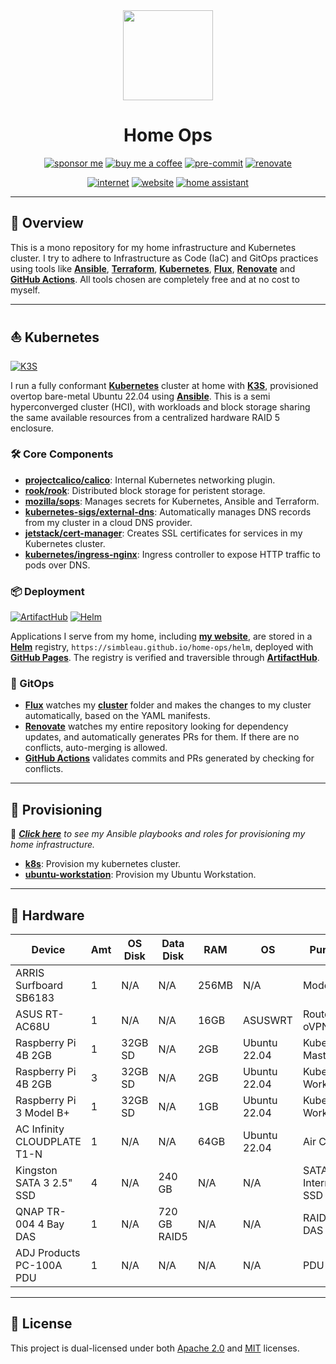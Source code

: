 <div align="center">

<img src="https://kubernetes.io/images/wheel.svg" align="center" width="144px" height="144px"/>

# Home Ops
[![sponsor me](https://img.shields.io/badge/sponsor-30363D?style=for-the-badge&logo=GitHub-Sponsors&logoColor=#white)](https://github.com/sponsors/simbleau)
[![buy me a coffee](https://img.shields.io/badge/Buy_Me_A_Coffee-FFDD00?style=for-the-badge&logo=buy-me-a-coffee&logoColor=black)](https://buymeacoffee.com/simbleau)
[![pre-commit](https://img.shields.io/badge/pre--commit-disabled-red?logo=pre-commit&logoColor=white&style=for-the-badge)](https://github.com/pre-commit/pre-commit)
[![renovate](https://img.shields.io/github/workflow/status/simbleau/home-ops/Schedule%20-%20Renovate?label=renovate&logo=renovatebot&style=for-the-badge)](https://github.com/onedr0p/home-ops/actions/workflows/)

[![internet](https://img.shields.io/uptimerobot/status/m791626909-5410cf23ca18cabcf74e32fa?color=lightgray&label=my%20home%20internet&style=flat-square&logo=opnSense&logoColor=white)](https://uptimerobot.com)
[![website](https://img.shields.io/uptimerobot/status/m791626907-5129386a08c0539012946152?logo=googlechrome&logoColor=white&color=lightgray&label=my%20website&style=flat-square)](https://spencer.imbleau.com)
[![home assistant](https://img.shields.io/uptimerobot/status/m791626943-e78c1a531a0ebfe443491da8?logo=homeassistant&logoColor=white&color=lightgray&label=my%20home%20assistant&style=flat-square)](https://www.home-assistant.io/)

</div>

---

## 📖 Overview

This is a mono repository for my home infrastructure and Kubernetes cluster. I try to adhere to Infrastructure as Code (IaC) and GitOps practices using tools like [__Ansible__](https://www.ansible.com/), [__Terraform__](https://www.terraform.io/), [__Kubernetes__](https://kubernetes.io/), [__Flux__](https://fluxcd.io/), [__Renovate__](https://renovatebot.com/) and [__GitHub Actions__](https://github.com/features/actions). All tools chosen are completely free and at no cost to myself.

---

## ⛵ Kubernetes
[![K3S](https://img.shields.io/badge/k3s-v1.23-brightgreen?style=for-the-badge&logo=kubernetes&logoColor=white)](https://k3s.io/)

I run a fully conformant [__Kubernetes__](https://kubernetes.io/) cluster at home with [__K3S__](https://k3s.io/), provisioned overtop bare-metal Ubuntu 22.04 using [__Ansible__](https://www.ansible.com/). This is a semi hyperconverged cluster (HCI), with workloads and block storage sharing the same available resources from a centralized hardware RAID 5 enclosure.

### 🛠️ Core Components

- [__projectcalico/calico__](https://github.com/projectcalico/calico): Internal Kubernetes networking plugin.
- [__rook/rook__](https://github.com/projectcalico/calico): Distributed block storage for peristent storage.
- [__mozilla/sops__](https://toolkit.fluxcd.io/guides/mozilla-sops/): Manages secrets for Kubernetes, Ansible and Terraform.
- [__kubernetes-sigs/external-dns__](https://github.com/kubernetes-sigs/external-dns): Automatically manages DNS records from my cluster in a cloud DNS provider.
- [__jetstack/cert-manager__](https://cert-manager.io/docs/): Creates SSL certificates for services in my Kubernetes cluster.
- [__kubernetes/ingress-nginx__](https://github.com/kubernetes/ingress-nginx/): Ingress controller to expose HTTP traffic to pods over DNS.

### 📦 Deployment
[![ArtifactHub](https://img.shields.io/endpoint?url=https://artifacthub.io/badge/repository/simbleau&style=for-the-badge)](https://artifacthub.io/packages/search?user=simbleau)
[![Helm](https://img.shields.io/badge/Helm-https%3A%2F%2Fsimbleau.github.io%2Fhome--ops%2Fhelm-0f1689?style=for-the-badge&logo=helm&logoColor=white)](https://simbleau.github.io/home-ops/helm)

Applications I serve from my home, including [__my website__](https://spencer.imbleau.com), are stored in a [__Helm__](https://helm.sh) registry, `https://simbleau.github.io/home-ops/helm`, deployed with [__GitHub Pages__](https://pages.github.com/). The registry is verified and traversible through [__ArtifactHub__](https://artifacthub.io/packages/search?user=simbleau).

### 🤖 GitOps

- [__Flux__](https://fluxcd.io/) watches my [__cluster__](./k8s/cluster/) folder and makes the changes to my cluster automatically, based on the YAML manifests.
- [__Renovate__](https://renovatebot.com/) watches my entire repository looking for dependency updates, and automatically generates PRs for them. If there are no conflicts, auto-merging is allowed.
- [__GitHub Actions__](https://github.com/features/actions) validates commits and PRs generated by checking for conflicts.

---

## 🏁 Provisioning

📙 _[__Click here__](./provision/) to see my Ansible playbooks and roles for provisioning my home infrastructure._

- [__k8s__](./provision/k8s/): Provision my kubernetes cluster.
- [__ubuntu-workstation__](./provision/k8s/): Provision my Ubuntu Workstation.

---

## 🔧 Hardware

| Device                      | Amt | OS Disk | Data Disk    | RAM   | OS           | Purpose             |
| --------------------------- | --- | ------- | ------------ | ----- | ------------ | ------------------- |
| ARRIS Surfboard SB6183      | 1   | N/A     | N/A          | 256MB | N/A          | Modem               |
| ASUS RT-AC68U               | 1   | N/A     | N/A          | 16GB  | ASUSWRT      | Router, oVPN, SMB   |
| Raspberry Pi 4B 2GB         | 1   | 32GB SD | N/A          | 2GB   | Ubuntu 22.04 | Kubernetes Master   |
| Raspberry Pi 4B 2GB         | 3   | 32GB SD | N/A          | 2GB   | Ubuntu 22.04 | Kubernetes Worker   |
| Raspberry Pi 3 Model B+     | 1   | 32GB SD | N/A          | 1GB   | Ubuntu 22.04 | Kubernetes Worker   |
| AC Infinity CLOUDPLATE T1-N | 1   | N/A     | N/A          | 64GB  | Ubuntu 22.04 | Air Cooling         |
| Kingston SATA 3 2.5" SSD    | 4   | N/A     | 240 GB       | N/A   | N/A          | SATA 3 Internal SSD |
| QNAP TR-004 4 Bay DAS       | 1   | N/A     | 720 GB RAID5 | N/A   | N/A          | RAID 5 DAS          |
| ADJ Products PC-100A PDU    | 1   | N/A     | N/A          | N/A   | N/A          | PDU                 |

---

## 🔏 License
This project is dual-licensed under both [Apache 2.0](LICENSE-APACHE) and [MIT](LICENSE-MIT) licenses.